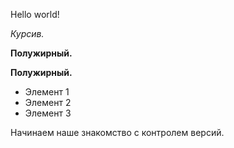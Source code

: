 Hello world!

*Курсив.*

**Полужирный.**


**Полужирный.**
* Элемент 1
* Элемент 2
* Элемент 3

Начинаем наше знакомство с контролем версий.
